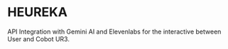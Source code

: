 # HEUREKA
API Integration with Gemini AI and Elevenlabs for the interactive between User and Cobot UR3.
